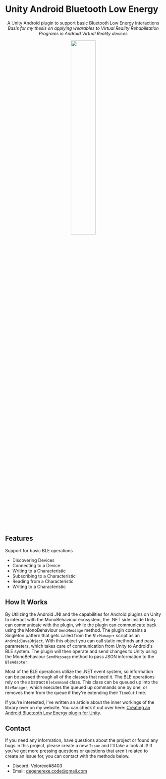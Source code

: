 # Unity Android Bluetooth Low Energy

<p align="center">
    A Unity Android plugin to support basic Bluetooth Low Energy interactions<br>
    <i>Basis for my thesis on applying wearables to Virtual Reality Rehabilitation Programs in Android Virtual Reality devices</i>
</p>

<p align="center">
    <img src="https://i.imgur.com/fL3ybma.png" style="width:40%;">
</p>

## Features

Support for basic BLE operations

* Discovering Devices
* Connecting to a Device
* Writing to a Characteristic
* Subscribing to a Characteristic
* Reading from a Characteristic
* Writing to a Characteristic

## How It Works

By Utilizing the Android JNI and the capabilities for Android plugins on Unity to interact with the MonoBehaviour ecosystem, the .NET side inside Unity can communicate with the plugin, while the plugin can communicate back using the MonoBehaviour `SendMessage` method. The plugin contains a Singleton pattern that gets called from the `BleManager` script as an `AndroidJavaObject`. With this object you can call static methods and pass parameters, which takes care of communication from Unity to Android's BLE system. The plugin will then operate and send changes to Unity using the MonoBehaviour `SendMessage` method to pass JSON information to the `BleAdapter`.

Most of the BLE operations utilize the .NET event system, so information can be passed through all of the classes that need it. The BLE operations rely on the abstract `BleCommand` class. This class can be queued up into the `BleManager`, which executes the queued up commands one by one, or removes them from the queue if they're extending their `TimeOut` time.

If you're interested, I've written an article about the inner workings of the library over on my website. You can check it out over here: [Creating an Android Bluetooth Low Energy plugin for Unity](https://velorexe.com/posts/unity-bluetooth-low-energy/).

## Contact

If you need any information, have questions about the project or found any bugs in this project, please create a new `Issue` and I'll take a look at it! If you've got more pressing questions or questions that aren't related to create an Issue for, you can contact with the methods below.

* Discord: Velorexe#8403
* Email: degenerexe.code@gmail.com
